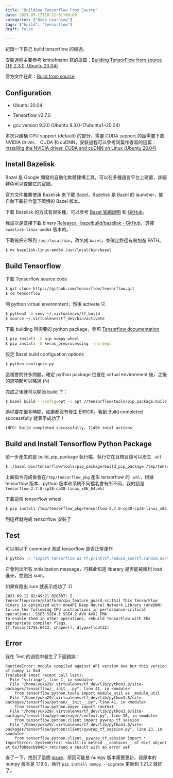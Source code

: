 ```yaml
---
title: "Building Tensorflow From Source"
date: 2021-09-12T18:21:01+08:00
categories: ["Deep Learning"]
tags: ["build", "tensorflow"]
draft: false

---
```


紀錄一下自己 build tensorflow 的經過。

<!--more-->

安裝過程主要參考 kmhofmann 寫的這篇：[Building TensorFlow from source (TF 2.3.0, Ubuntu 20.04)](https://gist.github.com/kmhofmann/e368a2ebba05f807fa1a90b3bf9a1e03)

官方文件在此：[Build from source](https://www.tensorflow.org/install/source)

## Configuration

- Ubuntu 20.04
- Tensorflow v2.7.0

- gcc version 9.3.0 (Ubuntu 9.3.0-17ubuntu1~20.04)

本次只建構 CPU support (default) 的部分，需要 CUDA support 的話需要下載 NVIDIA driver、 CUDA 和 cuDNN，安裝過程可以參考同篇作者寫的這篇：[Installing the NVIDIA driver, CUDA and cuDNN on Linux (Ubuntu 20.04)](https://gist.github.com/kmhofmann/cee7c0053da8cc09d62d74a6a4c1c5e4)

## Install Bazelisk

Bazel 是 Google 開發的自動化軟體建構工具，可以在多種語言平台上建置，詳細特色可以查閱它的[官網](https://bazel.build/)。

官方文件推薦使用 Bazelisk 來下載 Bazel，Bazelisk 是 Bazel 的 launcher，能自動下載符合當下環境的 Bazel 版本。

下載 Bazelisk 的方式有很多種，可以參考 [Bazel 官網說明](https://docs.bazel.build/versions/main/install-bazelisk.html) 和 [GitHub](https://github.com/bazelbuild/bazelisk)。

我這次是直接下載 binary [
Releases · bazelbuild/bazelisk - GitHub](https://github.com/bazelbuild/bazelisk/releases)，選擇 `bazelisk-linux-amd64` 版本的。

下載後把它移到 `/usr/local/bin`，改名成 `bazel`，並確定路徑有被加進 PATH。  

```bash
$ mv bazelisk-linux-amd64 /usr/local/bin/bazel
```

## Build Tensorflow

下載 Tensorflow source code

```bash
$ git clone https://github.com/tensorflow/tensorflow.git
$ cd tensorflow
```

開 python virtual environment，然後 activate 它

```bash
$ python3 -m venv ~/.virtualenvs/tf_build
$ source ~/.virtualenvs/tf_dev/bin/activate
```

下載 building 所需要的 python package，參照 [Tensorflow documentation](https://www.tensorflow.org/install/source)

```bash
$ pip install -U pip numpy wheel
$ pip install -U keras_preprocessing --no-deps
```

設定 Bazel build configuation options

```bash
$ python configure.py
```

這裡會問許多問題，確定 python package 位置在 virtual environment 後，之後的選項都可以略過 (N)

完成之後就可以開始 build 了：

```bash
$ bazel build --config=opt -c opt //tensorflow/tools/pip_package:build_pip_package
```

過程要花很多時間，如果都沒有發生 ERROR，看到 Build completed successfully 就表示成功了！

```
INFO: Build completed successfully, 11496 total actions
```

## Build and Install Tensorflow Python Package

前一步產生的是 build_pip_package 執行檔，執行它在目標目錄可以產生 `.whl`

```bash
$ ./bazel-bin/tensorflow/tools/pip_package/build_pip_package /tmp/tensorflow_pkg
```

上面指令完成後會在`/tmp/tensorflow_pkg` 產生 tensorflow 的 `.whl`，根據 tensorflow 版本、python 版本和系統不同檔名會有所不同，我的話是 `tensorflow-2.7.0-cp38-cp38-linux_x86_64.whl` 

下載這個 tensorflow wheel

```bash
$ pip install /tmp/tensorflow_pkg/tensorflow-2.7.0-cp38-cp38-linux_x86_64.whl
```

到這裡就完成 tensorflow 安裝了

## Test

可以用以下 command 測試 tensorflow 是否正常運作

```bash
$ python -c "import tensorflow as tf;print(tf.reduce_sum(tf.random.normal([1000, 1000])))"
```

它會列出所有 initialization message，可藉此知道 libarary 是否能被順利 load 進來，並跑出 sum。

如果有跑出 sum 就表示成功了 :D

```
2021-09-12 02:49:21.028307: I tensorflow/core/platform/cpu_feature_guard.cc:151] This TensorFlow binary is optimized with oneAPI Deep Neural Network Library (oneDNN) to use the following CPU instructions in performance-critical operations:  SSE3 SSE4.1 SSE4.2 AVX AVX2 FMA
To enable them in other operations, rebuild TensorFlow with the appropriate compiler flags.
tf.Tensor(1755.6423, shape=(), dtype=float32)
```

## Error

我在 Test 的過程中發生了下面錯誤：

```
RuntimeError: module compiled against API version 0xe but this version of numpy is 0xd
Traceback (most recent call last):
  File "<string>", line 1, in <module>
  File "/home/yuko29/.virtualenvs/tf_dev/lib/python3.8/site-packages/tensorflow/__init__.py", line 41, in <module>
    from tensorflow.python.tools import module_util as _module_util
  File "/home/yuko29/.virtualenvs/tf_dev/lib/python3.8/site-packages/tensorflow/python/__init__.py", line 41, in <module>
    from tensorflow.python.eager import context
  File "/home/yuko29/.virtualenvs/tf_dev/lib/python3.8/site-packages/tensorflow/python/eager/context.py", line 38, in <module>
    from tensorflow.python.client import pywrap_tf_session
  File "/home/yuko29/.virtualenvs/tf_dev/lib/python3.8/site-packages/tensorflow/python/client/pywrap_tf_session.py", line 23, in <module>
    from tensorflow.python.client._pywrap_tf_session import *
ImportError: SystemError: <built-in method __contains__ of dict object at 0x7f0b8ecb9040> returned a result with an error set
```

查了一下，找到了這個 [issue](https://github.com/freqtrade/freqtrade/issues/4281)，原因可能是 numpy 版本需要更新。我原本的 numpy 版本是 1.19.5，執行 `pip install numpy --upgrade` 更新到 1.21.2 就好了。
